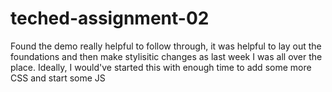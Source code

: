 # teched-assignment-02
Found the demo really helpful to follow through, it was helpful to lay out the foundations and then make stylisitic changes as last week I was all over the place. 
Ideally, I would've started this with enough time to add some more CSS and start some JS 